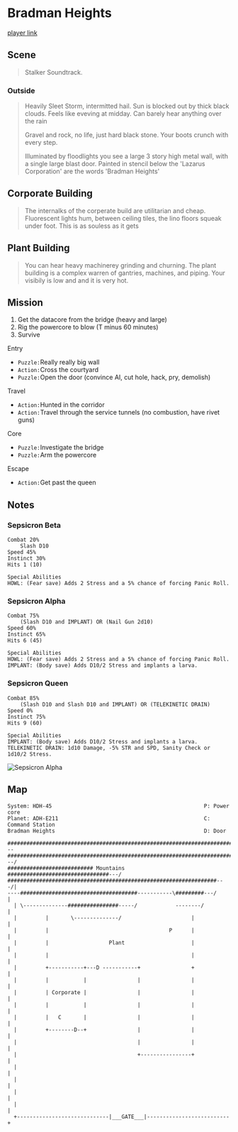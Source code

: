 # Bradman Heights

[player link](ms_bradman_heights.md)

## Scene

> Stalker Soundtrack.

### Outside
> Heavily Sleet Storm, intermitted hail. Sun is blocked out by thick black clouds. Feels like eveving at midday. Can barely hear anything over the rain
> 
> Gravel and rock, no life, just hard black stone. Your boots crunch with every step.
> 
> Illuminated by floodlights you see a large 3 story high metal wall, with a single large blast door. Painted in stencil below the 'Lazarus Corporation' are the words 'Bradman Heights'

## Corporate Building

> The internalks of the corperate build are utilitarian and cheap. Fluorescent lights hum, between ceiling tiles, the lino floors squeak under foot. This is as souless as it gets

## Plant Building

> You can hear heavy machinerey grinding and churning. The plant building is a complex warren of gantries, machines, and piping. Your visibily is low and and it is very hot.

## Mission

1. Get the datacore from the bridge (heavy and large)
1. Rig the powercore to blow (T minus 60 minutes)
1. Survive

Entry

- `Puzzle:`Really really big wall
- `Action:`Cross the courtyard
- `Puzzle:`Open the door (convince AI, cut hole, hack, pry, demolish)

Travel

- `Action:`Hunted in the corridor 
- `Action:`Travel through the service tunnels (no combustion, have rivet guns)

Core

- `Puzzle:`Investigate the bridge
- `Puzzle:`Arm the powercore

Escape

- `Action:`Get past the queen


## Notes

### Sepsicron Beta
```
Combat 20%
	Slash D10
Speed 45%
Instinct 30%
Hits 1 (10)

Special Abilities
HOWL: (Fear save) Adds 2 Stress and a 5% chance of forcing Panic Roll.
```

### Sepsicron Alpha
```
Combat 75%
	(Slash D10 and IMPLANT) OR (Nail Gun 2d10)
Speed 60%
Instinct 65%
Hits 6 (45)

Special Abilities
HOWL: (Fear save) Adds 2 Stress and a 5% chance of forcing Panic Roll.
IMPLANT: (Body save) Adds D10/2 Stress and implants a larva.
```

### Sepsicron Queen
```
Combat 85%
	(Slash D10 and Slash D10 and IMPLANT) OR (TELEKINETIC DRAIN)
Speed 0%
Instinct 75%
Hits 9 (60)

Special Abilities
IMPLANT: (Body save) Adds D10/2 Stress and implants a larva.
TELEKINETIC DRAIN: 1d10 Damage, -5% STR and SPD, Sanity Check or 1d10/2 Stress.
```

<img src="https://i.redd.it/1tkwmud5s4d31.jpg" alt="Sepsicron Alpha"
	title="Sepsicron Alpha"/>

## Map

```
System: HDH-45                                                P: Power core
Planet: ADH-E211                                              C: Command Station
Bradman Heights                                               D: Door

##############################################################################---
##########################################################################---/   
########################### Mountains ################################---/       
##################################################################---/|          
----#####################################-----------\#########---/    |          
  | \--------------################-----/            --------/        |          
  |         |       \--------------/                      |           |          
  |         |                                      P      |           |          
  |         |                   Plant                     |           |          
  |         |                                             |           |          
  |         +-----------+---D -----------+                +           |          
  |         |           |                |                |           |          
  |         | Corporate |                |                |           |          
  |         |           |                |                |           |          
  |         |   C       |                |                |           |          
  |         +--------D--+                |                |           |          
  |                                      |                |           |          
  |                                      +----------------+           |          
  |                                                                   |          
  |                                                                   |          
  |                                                                   |          
  |                                                                   |          
  +-----------------------------|___GATE___|--------------------------+          

```
